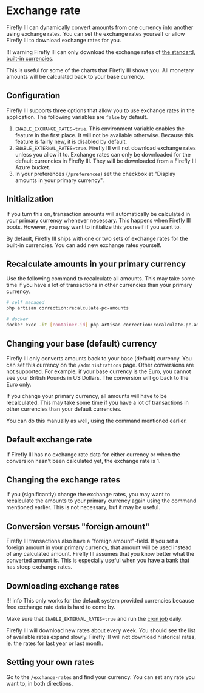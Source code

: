 # Exchange rate

Firefly III can dynamically convert amounts from one currency into another using exchange rates. You can set the exchange rates yourself or allow Firefly III to download exchange rates for you. 

!!! warning
    Firefly III can only download the exchange rates of [the standard, built-in currencies](https://github.com/firefly-iii/firefly-iii/blob/main/database/seeders/TransactionCurrencySeeder.php#L38).

This is useful for some of the charts that Firefly III shows you. All monetary amounts will be calculated back to your base currency.

## Configuration

Firefly III supports three options that allow you to use exchange rates in the application. The following variables are `false` by default.

1. `ENABLE_EXCHANGE_RATES=true`. This environment variable enables the feature in the first place. It will not be available otherwise. Because this feature is fairly new, it is disabled by default.
2. `ENABLE_EXTERNAL_RATES=true`. Firefly III will not download exchange rates unless you allow it to. Exchange rates can only be downloaded for the default currencies in Firefly III. They will be downloaded from a Firefly III Azure bucket.
3. In your preferences (`/preferences`) set the checkbox at "Display amounts in your primary currency".

## Initialization

If you turn this on, transaction amounts will automatically be calculated in your primary currency whenever necessary. This happens when Firefly III boots. However, you may want to initialize this yourself if you want to. 

By default, Firefly III ships with one or two sets of exchange rates for the built-in currencies. You can add new exchange rates yourself.

## Recalculate amounts in your primary currency

Use the following command to recalculate all amounts. This may take some time if you have a lot of transactions in other currencies than your primary currency.

```bash
# self managed
php artisan correction:recalculate-pc-amounts

# docker
docker exec -it [container-id] php artisan correction:recalculate-pc-amounts
```

## Changing your base (default) currency

Firefly III only converts amounts back to your base (default) currency. You can set this currency on the `/administrations` page. Other conversions are not supported. For example, if your base currency is the Euro, you cannot see your British Pounds in US Dollars. The conversion will go back to the Euro only.

If you change your primary currency, all amounts will have to be recalculated. This may take some time if you have a lot of transactions in other currencies than your default currencies. 

You can do this manually as well, using the command mentioned earlier.

## Default exchange rate

If Firefly III has no exchange rate data for either currency or when the conversion hasn't been calculated yet, the exchange rate is 1.

## Changing the exchange rates

If you (significantly) change the exchange rates, you may want to recalculate the amounts to your primary currency again using the command mentioned earlier. This is not necessary, but it may be useful.

## Conversion versus "foreign amount"

Firefly III transactions also have a "foreign amount"-field. If you set a foreign amount in your primary currency, that amount will be used instead of any calculated amount. Firefly III assumes that you know better what the converted amount is. This is especially useful when you have a bank that has steep exchange rates.

## Downloading exchange rates

!!! info
    This only works for the default system provided currencies because free exchange rate data is hard to come by.

Make sure that `ENABLE_EXTERNAL_RATES=true` and run the [cron job](../../how-to/firefly-iii/advanced/cron.md) daily.

Firefly III will download new rates about every week. You should see the list of available rates expand slowly. Firefly III will not download historical rates, ie. the rates for last year or last month.

## Setting your own rates

Go to the `/exchange-rates` and find your currency. You can set any rate you want to, in both directions.
